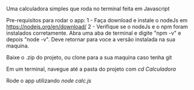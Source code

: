 Uma calculadora simples que roda no terminal feita em Javascript

Pre-requisitos para rodar o app:
1 - Faça download e instale o nodeJs em https://nodejs.org/en/download/
2 - Verifique se o nodeJs e o npm foram instalados corretamente. Abra
uma aba de terminal e digite "npm -v" e depois "node -v". Deve retornar 
para voce a versão instalada na sua maquina. 

Baixe o .zip do projeto, ou clone para a sua maquina caso tenha git

Em um terminal, navegue até a pasta do projeto com
*cd Calculadora*

Rode o app utilizando
*node calc.js*


